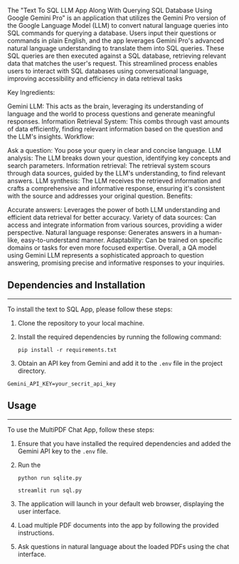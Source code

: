 

The "Text To SQL LLM App Along With Querying SQL Database Using Google Gemini Pro" is an application that utilizes the Gemini Pro version of the Google Language Model (LLM) to convert natural language queries into SQL commands for querying a database. Users input their questions or commands in plain English, and the app leverages Gemini Pro's advanced natural language understanding to translate them into SQL queries. These SQL queries are then executed against a SQL database, retrieving relevant data that matches the user's request. This streamlined process enables users to interact with SQL databases using conversational language, improving accessibility and efficiency in data retrieval tasks

Key Ingredients:

Gemini LLM: This acts as the brain, leveraging its understanding of language and the world to process questions and generate meaningful responses.
Information Retrieval System: This combs through vast amounts of data efficiently, finding relevant information based on the question and the LLM's insights.
Workflow:

Ask a question: You pose your query in clear and concise language.
LLM analysis: The LLM breaks down your question, identifying key concepts and search parameters.
Information retrieval: The retrieval system scours through data sources, guided by the LLM's understanding, to find relevant answers.
LLM synthesis: The LLM receives the retrieved information and crafts a comprehensive and informative response, ensuring it's consistent with the source and addresses your original question.
Benefits:

Accurate answers: Leverages the power of both LLM understanding and efficient data retrieval for better accuracy.
Variety of data sources: Can access and integrate information from various sources, providing a wider perspective.
Natural language response: Generates answers in a human-like, easy-to-understand manner.
Adaptability: Can be trained on specific domains or tasks for even more focused expertise.
Overall, a QA model using Gemini LLM represents a sophisticated approach to question answering, promising precise and informative responses to your inquiries.


## Dependencies and Installation
----------------------------
To install the text to SQL App, please follow these steps:

1. Clone the repository to your local machine.

2. Install the required dependencies by running the following command:
   ```
   pip install -r requirements.txt
   ```

3. Obtain an API key from Gemini  and add it to the `.env` file in the project directory.
```commandline
Gemini_API_KEY=your_secrit_api_key
```

## Usage
-----
To use the MultiPDF Chat App, follow these steps:

1. Ensure that you have installed the required dependencies and added the Gemini API key to the `.env` file.

2. Run the
   ```
   python run sqlite.py
   ```

   ```
   streamlit run sql.py
   ```

4. The application will launch in your default web browser, displaying the user interface.

5. Load multiple PDF documents into the app by following the provided instructions.

6. Ask questions in natural language about the loaded PDFs using the chat interface.

